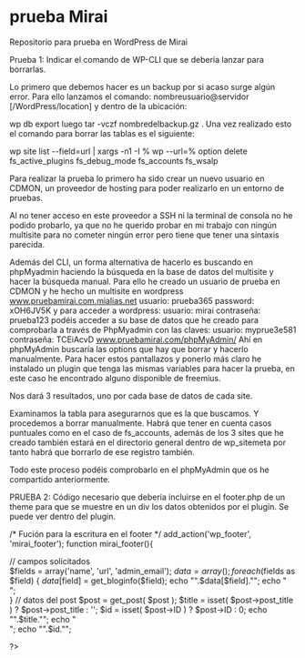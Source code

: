 # prueba Mirai
Repositorio para prueba en WordPress de Mirai

Prueba 1: Indicar el comando de WP-CLI que se debería lanzar para borrarlas. 

Lo primero que debemos hacer es un backup por si acaso surge algún error. Para ello lanzamos el comando:
nombreusuario@servidor [/WordPress/location] y dentro de la ubicación:

wp db export luego tar -vczf nombredelbackup.gz .
Una vez realizado esto el comando para borrar las tablas es el siguiente:

wp site list --field=url | xargs -n1 -I % wp --url=% option delete fs_active_plugins fs_debug_mode fs_accounts fs_wsalp

Para realizar la prueba lo primero ha sido crear un nuevo usuario en CDMON, un proveedor de hosting para poder realizarlo en un entorno de pruebas.

Al no tener acceso en este proveedor a SSH ni la terminal de consola no he podido probarlo, ya que no he querido probar en mi trabajo con ningún multisite para no cometer ningún error pero tiene que tener una sintaxis parecida.

Además del CLI, un forma alternativa de hacerlo es buscando en phpMyadmin haciendo la búsqueda en la base de datos del multisite y hacer la búsqueda manual. Para ello he creado un usuario de prueba en CDMON y he hecho un multisite en wordpress www.pruebamirai.com.mialias.net usuario: prueba365  password: xOH6JV5K y para acceder a wordpress: usuario: mirai contraseña: prueba123 podéis acceder a su base de datos que he creado para comprobarla a través de PhpMyadmin con las claves: usuario: myprue3e581 contraseña: TCEiAcvD
www.pruebamirai.com/phpMyAdmin/
Ahí en phpMyAdmin buscaría las options que hay que borrar y hacerlo manualmente. Para hacer estos pantallazos y ponerlo más claro he instalado un plugin que tenga las mismas variables para hacer la prueba, en este caso he encontrado alguno disponible de freemius.
 
Nos dará 3 resultados, uno por cada base de datos de cada site.
 
Examinamos la tabla para asegurarnos que es la que buscamos. Y procedemos a borrar manualmente.
Habrá que tener en cuenta casos puntuales como en el caso de fs_accounts,
además de los 3 sites que he creado también estará en el directorio general dentro de wp_sitemeta por tanto habrá que
borrarlo de ese registro también.

Todo este proceso podéis comprobarlo en el phpMyAdmin que os he compartido anteriormente.

PRUEBA 2: Código necesario que debería incluirse en el footer.php de un theme para que se muestre en un div los datos obtenidos por el plugin. Se puede ver dentro del plugin.

/* Fución para la escritura en el footer */
add_action('wp_footer', 'mirai_footer');
function mirai_footer(){
   
// campos solicitados    
    $fields = array('name', 'url', 'admin_email');
    $data = array();
    foreach($fields as $field) {
        $data[$field] = get_bloginfo($field);
        echo "".$data[$field]."";
        echo "</br>";  
    }
    // datos del post
    $post = get_post( $post );
    $title = isset( $post->post_title ) ? $post->post_title : '';
    $id    = isset( $post->ID ) ? $post->ID : 0;
    echo "".$title."";
    echo "</br>";
    echo "".$id."";   
    
  ?>
<?php
};
